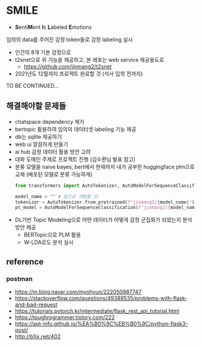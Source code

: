 # SMILE
- **S**enti**M**ent **I**s **L**abeled **E**motions

임의의 data를 주어진 감정 token들로 감정 labeling 실시
- 인간의 8개 기본 감정으로
- t2snet으로 위 기능을 제공하고, 본 레포는 web service 제공용도로
    - https://github.com/jinmang2/t2snet
- 2021년도 12월까지 프로젝트 완료할 것 (석사 입학 전까지)

TO BE CONTINUED...

## 해결해야할 문제들
- chatspace dependency 제거
- bertopic 활용하여 임의의 데이터셋 labeling 기능 제공
- db는 sqlite 제공하기
- web ui 깔끔하게 만들기
- ai hub 감정 데이터 활용 방안 고려
- 대화 도메인 주제로 프로젝트 진행 (김수환님 발표 참고)
- 분류 모델을 naive bayes, bert에서 현재까지 내가 공부한 huggingface plm으로 교체 (배포된 모델로 분류 가능하게)
    ```python
    from transformers import AutoTokenizer, AutoModelForSequenceClassification

    model_name = "" # 앞으로 개발할 것.
    tokenizer = AutoTokenizer.from_pretrained(f"jinmang2/{model_name}")
    pt_model = AutoModelForSequenceClassification(f"jinmang2/{model_name}")
    ```
- DL기반 Topic Modeling으로 어떤 데이터가 어떻게 감정 군집화가 되었는지 분석 방안 제공
    - BERTopic으로 PLM 활용
    - W-LDA로도 분석 실시

## reference
### postman
- https://m.blog.naver.com/myohyun/222050987747
- https://stackoverflow.com/questions/49389535/problems-with-flask-and-bad-request
- https://tutorials.pytorch.kr/intermediate/flask_rest_api_tutorial.html
- https://toughrogrammer.tistory.com/222
- https://apt-info.github.io/%EA%B0%9C%EB%B0%9C/python-flask3-post/
- http://b1ix.net/402
